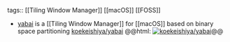 tags:: [[Tiling Window Manager]] [[macOS]] [[FOSS]]

- [yabai](https://github.com/koekeishiya/yabai) is a [[Tiling Window Manager]] for [[macOS]] based on binary space partitioning
  [koekeishiya/yabai](https://github.com/koekeishiya/yabai)
  @@html: <a href="https://github.com/koekeishiya/yabai/"><img src="https://github-readme-stats-astronomer.vercel.app/api/pin/?username=koekeishiya&repo=yabai&theme=tokyonight" alt="koekeishiya/yabai"/></a>@@